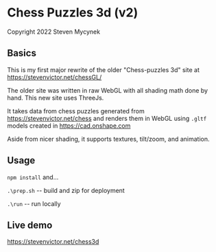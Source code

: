 # Chess Puzzles 3d (v2)
Copyright 2022 Steven Mycynek

## Basics
This is my first major rewrite of the older "Chess-puzzles 3d" site at
https://stevenvictor.net/chessGL/

The older site was written in raw WebGL with all shading math done by hand.
This new site uses ThreeJs.

It takes data from chess puzzles generated from
https://stevenvictor.net/chess and renders them in WebGL
using `.gltf` models created in https://cad.onshape.com

Aside from nicer shading, it supports textures, tilt/zoom, and animation.

## Usage
`npm install` and...

`.\prep.sh` -- build and zip for deployment

`.\run` -- run locally

## Live demo
https://stevenvictor.net/chess3d


